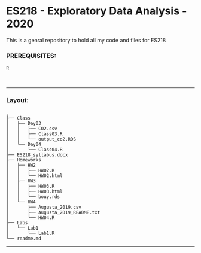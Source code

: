 # ES218 - Exploratory Data Analysis - 2020

This is a genral repository to hold all my code and files for ES218

### PREREQUISITES:
    R
<br>

---

### Layout:
	.
	├── Class
	│   ├── Day03
	│   │   ├── CO2.csv
	│   │   ├── Class03.R
	│   │   └── output_co2.RDS
	│   └── Day04
	│       └── Class04.R
	├── ES218_syllabus.docx
	├── Homeworks
	│   ├── HW2
	│   │   ├── HW02.R
	│   │   └── HW02.html
	│   ├── HW3
	│   │   ├── HW03.R
	│   │   ├── HW03.html
	│   │   └── bouy.rds
	│   └── HW4
	│       ├── Augusta_2019.csv
	│       ├── Augusta_2019_README.txt
	│       └── HW04.R
	├── Labs
	│   └── Lab1
	│       └── Lab1.R
	└── readme.md


---

<br>
